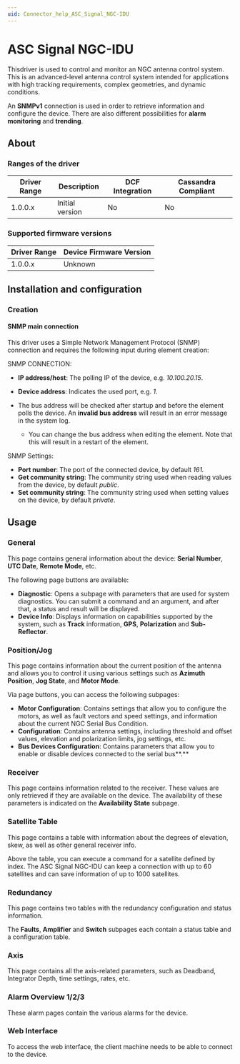 ```yaml
---
uid: Connector_help_ASC_Signal_NGC-IDU
---
```


# ASC Signal NGC-IDU

Thisdriver is used to control and monitor an NGC antenna control system. This is an advanced-level antenna control system intended for applications with high tracking requirements, complex geometries, and dynamic conditions.

An **SNMPv1** connection is used in order to retrieve information and configure the device. There are also different possibilities for **alarm monitoring** and **trending**.

## About

### Ranges of the driver

| **Driver Range** | **Description** | **DCF Integration** | **Cassandra Compliant** |
|------------------|-----------------|---------------------|-------------------------|
| 1.0.0.x          | Initial version | No                  | No                      |

### Supported firmware versions

| **Driver Range** | **Device Firmware Version** |
|------------------|-----------------------------|
| 1.0.0.x          | Unknown                     |

## Installation and configuration

### Creation

#### SNMP main connection

This driver uses a Simple Network Management Protocol (SNMP) connection and requires the following input during element creation:

SNMP CONNECTION:

- **IP address/host**: The polling IP of the device, e.g. *10.100.20.15*.

- **Device address**: Indicates the used port, e.g. *1*.

- The bus address will be checked after startup and before the element polls the device. An **invalid bus address** will result in an error message in the system log.
  - You can change the bus address when editing the element. Note that this will result in a restart of the element.

SNMP Settings:

- **Port number**: The port of the connected device, by default *161.*
- **Get community string**: The community string used when reading values from the device, by default *public*.
- **Set community string**: The community string used when setting values on the device, by default *private*.

## Usage

### General

This page contains general information about the device: **Serial Number**, **UTC Date**, **Remote Mode**, etc.

The following page buttons are available:

- **Diagnostic**: Opens a subpage with parameters that are used for system diagnostics. You can submit a command and an argument, and after that, a status and result will be displayed.
- **Device Info**: Displays information on capabilities supported by the system, such as **Track** information, **GPS**, **Polarization** and **Sub-Reflector**.

### Position/Jog

This page contains information about the current position of the antenna and allows you to control it using various settings such as **Azimuth Position**, **Jog State**, and **Motor Mode**.

Via page buttons, you can access the following subpages:

- **Motor Configuration**: Contains settings that allow you to configure the motors, as well as fault vectors and speed settings, and information about the current NGC Serial Bus Condition.
- **Configuration**: Contains antenna settings, including threshold and offset values, elevation and polarization limits, jog settings, etc.
- **Bus Devices Configuration**: Contains parameters that allow you to enable or disable devices connected to the serial bus**.**

### Receiver

This page contains information related to the receiver. These values are only retrieved if they are available on the device. The availability of these parameters is indicated on the **Availability State** subpage.

### Satellite Table

This page contains a table with information about the degrees of elevation, skew, as well as other general receiver info.

Above the table, you can execute a command for a satellite defined by index. The ASC Signal NGC-IDU can keep a connection with up to 60 satellites and can save information of up to 1000 satellites.

### Redundancy

This page contains two tables with the redundancy configuration and status information.

The **Faults**, **Amplifier** and **Switch** subpages each contain a status table and a configuration table.

### Axis

This page contains all the axis-related parameters, such as Deadband, Integrator Depth, time settings, rates, etc.

### Alarm Overview 1/2/3

These alarm pages contain the various alarms for the device.

### Web Interface

To access the web interface, the client machine needs to be able to connect to the device.
